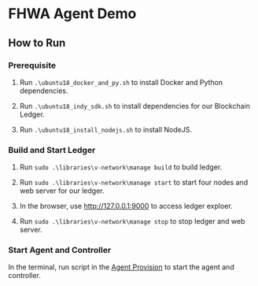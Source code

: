 # FHWA Agent Demo 


## How to Run 


### Prerequisite 

1. Run `.\ubuntu18_docker_and_py.sh` to install Docker and Python dependencies. 

2. Run `.\ubuntu18_indy_sdk.sh` to install dependencies for our Blockchain Ledger.
 
3. Run `.\ubuntu18_install_nodejs.sh` to install NodeJS.


### Build and Start Ledger 

1. Run `sudo .\libraries\v-network\manage build` to build ledger.

2. Run `sudo .\libraries\v-network\manage start` to start four nodes and web server for our ledger. 

3. In the browser, use http://127.0.0.1:9000 to access ledger exploer. 

4. Run `sudo .\libraries\v-network\manage stop` to stop ledger and web server. 


### Start Agent and Controller 

In the terminal, run script in the [Agent Provision](!cloudagent_provision.md) to start the agent and controller.


<!-- # Toolbox Vue (Under development)

- [How to Run](#how-to-run)
- [Instructions](#instructions)
  - [Start Toolbox Vue tool](#Start Toolbox Vue tool)
  - [Start three agents](#Start three agents)
  - [Stopping the Lab](#stopping-the-lab)




## How to Run

Since the original Aries Toolbox is an [Electron](https://www.electronjs.org/) app, to run this tool you need to install the basic envonriment which inclcudes [nodejs](https://nodejs.org/) and [npm](https://www.npmjs.com/) (node package manager) installed. 


## Instructions

Please open up two terminals running bash, and we’ll start in the first.


### Start Toolbox Vue tool

Use the following command to build and start toolbox, 

`
source LaunchAriesToolbox.sh
`


### Start three agents

Use vdkms-ca.sh, vdkms-sp.sh, and vdkms-alice.sh to start three agents. -->




<!-- ### Stopping the Lab

To stop the Aries Toolbox, go to one of the screens and choose the top menu item “File/Quit.” In the first terminal, you will be back at the command line, and you can exit.

To stop the ACA-Py agents, go to the second terminal and:




*   Hit Ctrl-C to terminate the agents.
*   To cleanup the docker sessions run:

        ```
        docker-compose -f docker-compose_alice_bob.yml down

        ```


Exit out of the second terminal session. -->

